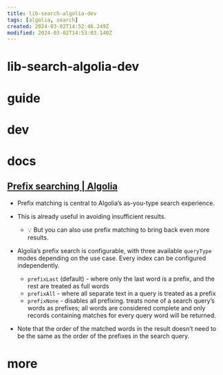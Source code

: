 ```yaml
---
title: lib-search-algolia-dev
tags: [algolia, search]
created: 2024-03-02T14:52:46.249Z
modified: 2024-03-02T14:53:03.140Z
---
```


# lib-search-algolia-dev

# guide

# dev

# docs

## [Prefix searching | Algolia](https://www.algolia.com/doc/guides/managing-results/optimize-search-results/override-search-engine-defaults/in-depth/prefix-searching/)

- Prefix matching is central to Algolia’s as-you-type search experience. 
- This is already useful in avoiding insufficient results. 
  - 💡 But you can also use prefix matching to bring back even more results.
- Algolia’s prefix search is configurable, with three available `queryType` modes depending on the use case. Every index can be configured independently.
  - `prefixLast` (default) - where only the last word is a prefix, and the rest are treated as full words
  - `prefixAll` - where all separate text in a query is treated as a prefix
  - `prefixNone` - disables all prefixing. treats none of a search query’s words as prefixes; all words are considered complete and only records containing matches for every query word will be returned.

- Note that the order of the matched words in the result doesn’t need to be the same as the order of the prefixes in the search query. 
# more
